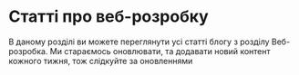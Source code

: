 <h1 id="web-development-articles" class="text-2xl text-secondary uppercase font-extrabold"> Статті про веб-розробку</h1>

<p>
В даному розділі ви можете переглянути усі статті блогу з розділу Веб-розробка. Ми стараємось оновлювати, та додавати новий контент кожного тижня, тож
слідкуйте за оновленнями
</p>
